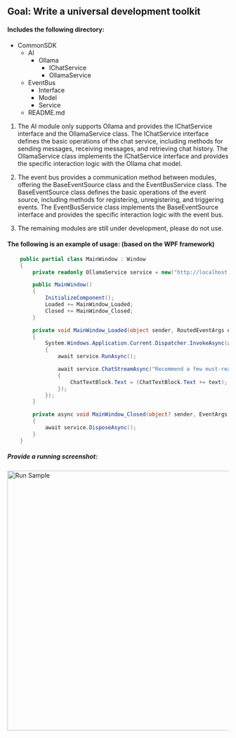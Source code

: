 ## Goal: Write a universal development toolkit
#### Includes the following directory:
- CommonSDK
  - AI
	- Ollama
		- IChatService<T>
		- OllamaService
  - EventBus
	- Interface
	- Model
	- Service
  - README.md

1. The AI module only supports Ollama and provides the IChatService<T> interface and the OllamaService class. The IChatService<T> interface defines the basic operations of the chat service, including methods for sending messages, receiving messages, and retrieving chat history. The OllamaService class implements the IChatService<T> interface and provides the specific interaction logic with the Ollama chat model.

2. The event bus provides a communication method between modules, offering the BaseEventSource<T> class and the EventBusService class. The BaseEventSource<T> class defines the basic operations of the event source, including methods for registering, unregistering, and triggering events. The EventBusService class implements the BaseEventSource<T> interface and provides the specific interaction logic with the event bus.

3. The remaining modules are still under development, please do not use.

#### The following is an example of usage: (based on the WPF framework)
``` c#
    public partial class MainWindow : Window
    {
        private readonly OllamaService service = new("http://localhost:8000", "llama3.2");

        public MainWindow()
        {
            InitializeComponent();
            Loaded += MainWindow_Loaded;
            Closed += MainWindow_Closed;
        }

        private void MainWindow_Loaded(object sender, RoutedEventArgs e)
        {
            System.Windows.Application.Current.Dispatcher.InvokeAsync(async () =>
            {
                await service.RunAsync();

                await service.ChatStreamAsync("Recommend a few must-read books for programmers.", (text) =>
                {
                    ChatTextBlock.Text = (ChatTextBlock.Text += text);
                });
            });
        }

        private async void MainWindow_Closed(object? sender, EventArgs e)
        {
            await service.DisposeAsync();
        }
    }
```
##### Provide a running screenshot:
<img width="591" alt="Run Sample" src="https://github.com/user-attachments/assets/eb099a24-e941-40e8-8512-1eaac24fdd81" />
